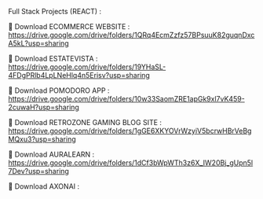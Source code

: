 Full Stack Projects (REACT) :

🔗 Download ECOMMERCE WEBSITE : https://drive.google.com/drive/folders/1QRq4EcmZzfz57BPsuuK82guqnDxcA5kL?usp=sharing

🔗 Download ESTATEVISTA : https://drive.google.com/drive/folders/19YHaSL-4FDgPRlb4LpLNeHlq4n5Erisv?usp=sharing

🔗 Download POMODORO APP : https://drive.google.com/drive/folders/10w33SaomZRE1apGk9xl7vK459-2cuwaH?usp=sharing

🔗 Download RETROZONE GAMING BLOG SITE : https://drive.google.com/drive/folders/1gGE6XKYOVrWzyiV5bcrwHBrVeBgMQxu3?usp=sharing

🔗 Download AURALEARN : https://drive.google.com/drive/folders/1dCf3bWpWTh3z6X_IW20Bj_gUpn5l7Dev?usp=sharing

🔗 Download AXONAI :
